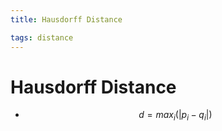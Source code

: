 ```yaml
---
title: Hausdorff Distance

tags: distance 
---
```


# Hausdorff Distance
- $$d= max_{i}(|p_{i}-q_{i}|)$$




































